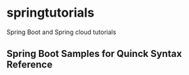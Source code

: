 # springtutorials
Spring Boot and Spring cloud tutorials 

## Spring Boot Samples for Quinck Syntax Reference
